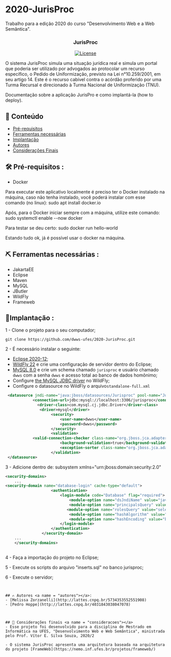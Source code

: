 # 2020-JurisProc
Trabalho para a edição 2020 do curso "Desenvolvimento Web e a Web Semântica".  

<h3 align="center">JurisProc</h3>

<div align="center">

[![License](https://img.shields.io/badge/license-MIT-blue.svg)](/LICENSE)

</div>

O sistema JurisProc simula uma situação jurídica real e simula um portal que poderia ser utilizado por advogados ao protocolar um recurso específico, o Pedido de Uniformização, previsto na Lei n°10.259/2001, em seu artigo 14. Este é o recurso cabível contra o acórdão proferido por uma Turma Recursal e direcionado à Turma Nacional de Uniformização (TNU).  

Documentação sobre a aplicação JurisPro e como implantá-la (how to deploy).

## 📝 Conteúdo

- [Pré-requisitos](#pre-requisitos)
- [Ferramentas necessárias](#ferramentas)
- [Implantação](#implantacao)
- [Autores](#autores)
- [Considerações Finais](#consideracoes)


## 🛠️ Pré-requisitos <a name = "pre-requisitos"></a>:
- Docker

Para executar este aplicativo localmente é preciso ter o Docker instalado na máquina, caso não tenha instalado, você poderá instalar com esse comando (no linux): 
sudo apt install docker.io

Após, para o Docker iniciar sempre com a máquina, utilize este comando: sudo systemctl enable --now docker

Para testar se deu certo: sudo docker run hello-world

Estando tudo ok, já é possível usar o docker na máquina.

## ⛏️ Ferramentas necessárias <a name = "ferramentas"></a>:
- JakartaEE
- Eclipse
- Maven
- MySQL
- JButler
- WildFly
- Frameweb

## 🚀Implantação <a name = "implantacao"></a>: 

1 - Clone o projeto para o seu computador;
```
git clone https://github.com/dwws-ufes/2020-JurisProc.git
```

2 - É necessário instalar o seguinte:
- [Eclipse 2020-12](http://www.eclipse.org/);
- [WildFly 22](http://wildfly.org) e crie uma configuração de servidor dentro do Eclipse;
- [MySQL 8.0](http://www.mysql.com/products/community/) e crie um schema chamado `jurisproc` e usuário chamado `dwws` com a senha `dwws` e acesso total ao banco de dados homônimo;
- Configure [the MySQL JDBC driver](http://dev.mysql.com/downloads/connector/j/) no WildFly;
- Configure o datasource no WildFly o arquivo`standalone-full.xml`

```XML
 <datasource jndi-name="java:jboss/datasources/Jurisproc" pool-name="JurisprocPool">
            <connection-url>jdbc:mysql://localhost:3306/jurisproc</connection-url>
              <driver-class>com.mysql.cj.jdbc.Driver</driver-class>
               <driver>mysql</driver>
                    <security>
                        <user-name>dwws</user-name>
                        <password>dwws</password>
                    </security>
                    <validation>
			<valid-connection-checker class-name="org.jboss.jca.adapters.jdbc.extensions.mysql.MySQLValidConnectionChecker"/>
                        <background-validation>true</background-validation>
                        <exception-sorter class-name="org.jboss.jca.adapters.jdbc.extensions.mysql.MySQLExceptionSorter"/>
                    </validation>          
 </datasource>
```
3 - Adicione dentro de: subsystem xmlns="urn:jboss:domain:security:2.0"
            	
```XML
<security-domains>
	...
<security-domain name="database-login" cache-type="default">
                    <authentication>
                        <login-module code="Database" flag="required">
                            <module-option name="dsJndiName" value="java:jboss/datasources/Jurisproc"/>
                            <module-option name="principalsQuery" value="select senha from Usuario where email=?"/>
                           <module-option name="rolesQuery" value="select roles_nome,'Roles' from Usuario_SystemRole as user_roles inner join Usuario as su on su.id = user_roles.Usuario_id where su.email = ?"/>
                            <module-option name="hashAlgorithm" value="SHA-256"/>
                            <module-option name="hashEncoding" value="base64"/>
                        </login-module>
                    </authentication>
                </security-domain>
	...
	</security-domains>
		    
```
4 - Faça a importação do projeto no Eclipse;

5 - Execute os scripts do arquivo "inserts.sql" no banco jurisproc;

6 - Execute o servidor;
```


## ✍️ Autores <a name = "autores"></a>:
- [Melissa Zorzanelli](http://lattes.cnpq.br/5734353552551908)
- [Pedro Hoppe](http://lattes.cnpq.br/4031843038047078)



## 🎉 Considerações finais <a name = "consideracoes"></a>
- Esse projeto foi desenvolvido para a disciplina de Mestrado em Informática na UFES, "Desenvolvimento Web e Web Semântica", ministrada pelo Prof. Vítor E. Silva Souza, 2020/2

- O sistema JurisProc apresenta uma arquitetura baseada na arquitetura do projeto [FrameWeb](https://nemo.inf.ufes.br/projetos/frameweb/)
